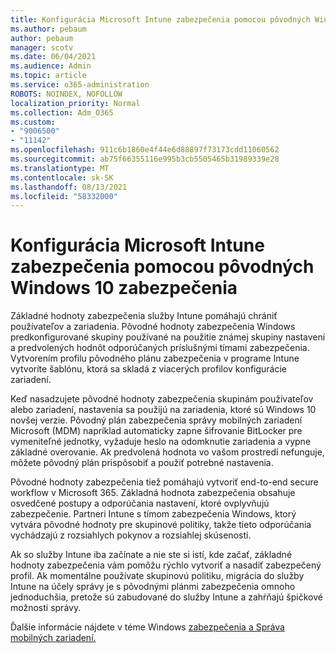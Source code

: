 ```yaml
---
title: Konfigurácia Microsoft Intune zabezpečenia pomocou pôvodných Windows 10 zabezpečenia
ms.author: pebaum
author: pebaum
manager: scotv
ms.date: 06/04/2021
ms.audience: Admin
ms.topic: article
ms.service: o365-administration
ROBOTS: NOINDEX, NOFOLLOW
localization_priority: Normal
ms.collection: Adm_O365
ms.custom:
- "9006500"
- "11142"
ms.openlocfilehash: 911c6b1860e4f44e6d88897f73173cdd11060562
ms.sourcegitcommit: ab75f66355116e995b3cb5505465b31989339e28
ms.translationtype: MT
ms.contentlocale: sk-SK
ms.lasthandoff: 08/13/2021
ms.locfileid: "58332000"
---
```

# <a name="use-microsoft-intune-security-baselines-to-configure-windows-10-devices"></a>Konfigurácia Microsoft Intune zabezpečenia pomocou pôvodných Windows 10 zabezpečenia

Základné hodnoty zabezpečenia služby Intune pomáhajú chrániť používateľov a zariadenia. Pôvodné hodnoty zabezpečenia Windows predkonfigurované skupiny používané na použitie známej skupiny nastavení a predvolených hodnôt odporúčaných príslušnými tímami zabezpečenia. Vytvorením profilu pôvodného plánu zabezpečenia v programe Intune vytvoríte šablónu, ktorá sa skladá z viacerých profilov konfigurácie zariadení.

Keď nasadzujete pôvodné hodnoty zabezpečenia skupinám používateľov alebo zariadení, nastavenia sa použijú na zariadenia, ktoré sú Windows 10 novšej verzie. Pôvodný plán zabezpečenia správy mobilných zariadení Microsoft (MDM) napríklad automaticky zapne šifrovanie BitLocker pre vymeniteľné jednotky, vyžaduje heslo na odomknutie zariadenia a vypne základné overovanie. Ak predvolená hodnota vo vašom prostredí nefunguje, môžete pôvodný plán prispôsobiť a použiť potrebné nastavenia.

Pôvodné hodnoty zabezpečenia tiež pomáhajú vytvoriť end-to-end secure workflow v Microsoft 365. Základná hodnota zabezpečenia obsahuje osvedčené postupy a odporúčania nastavení, ktoré ovplyvňujú zabezpečenie. Partneri Intune s tímom zabezpečenia Windows, ktorý vytvára pôvodné hodnoty pre skupinové politiky, takže tieto odporúčania vychádzajú z rozsiahlych pokynov a rozsiahlej skúsenosti.

Ak so služby Intune iba začínate a nie ste si istí, kde začať, základné hodnoty zabezpečenia vám pomôžu rýchlo vytvoriť a nasadiť zabezpečený profil. Ak momentálne používate skupinovú politiku, migrácia do služby Intune na účely správy je s pôvodnými plánmi zabezpečenia omnoho jednoduchšia, pretože sú zabudované do služby Intune a zahŕňajú špičkové možnosti správy.

Ďalšie informácie nájdete v téme Windows [zabezpečenia a Správa](https://docs.microsoft.com/windows/security/threat-protection/windows-security-baselines) [mobilných zariadení.](https://docs.microsoft.com/windows/client-management/mdm/)

